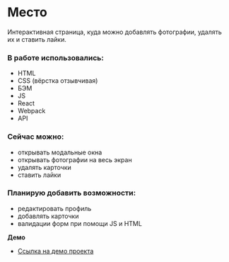 # Место

Интерактивная страница, куда можно добавлять фотографии, удалять их и ставить лайки.

### В работе использовались:

* HTML
* CSS (вёрстка отзывчивая)
* БЭМ
* JS
* React
* Webpack
* API

### Сейчас можно:

* открывать модальные окна
* открывать фотографии на весь экран
* удалять карточки 
* ставить лайки

### Планирую добавить возможности:
* редактировать профиль
* добавлять карточки 
* валидации форм при помощи JS и HTML

**Демо**

* [Ссылка на демо проекта](https://kalibryyy.github.io/mesto-react/)


